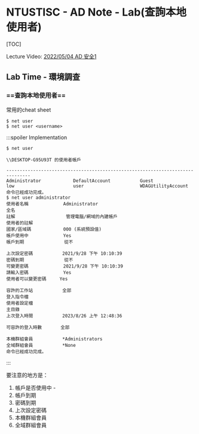 # NTUSTISC - AD Note - Lab(查詢本地使用者)
[TOC]

Lecture Video: [2022/05/04 AD 安全1](https://youtu.be/Cv2gNQkDM8Q?si=SycYwgWohlu97dc3)

## Lab Time - 環境調查
### ==查詢本地使用者==
常用的cheat sheet
```bash!
$ net user
$ net user <username>
```
:::spoiler Implementation
```bash!
$ net user

\\DESKTOP-G95U93T 的使用者帳戶

-------------------------------------------------------------------------------
Administrator            DefaultAccount           Guest
low                      user                     WDAGUtilityAccount
命令已經成功完成。
$ net user administrator
使用者名稱             Administrator
全名
註解                   管理電腦/網域的內建帳戶
使用者的註解
國家/區域碼            000 (系統預設值)
帳戶使用中             Yes
帳戶到期               從不

上次設定密碼           ‎2021/‎9/‎28 下午 10:10:39
密碼到期               從不
可變更密碼             ‎2021/‎9/‎28 下午 10:10:39
請輸入密碼             Yes
使用者可以變更密碼     Yes

容許的工作站           全部
登入指令檔
使用者設定檔
主目錄
上次登入時間           ‎2023/‎8/‎26 上午 12:48:36

可容許的登入時數       全部

本機群組會員           *Administrators
全域群組會員           *None
命令已經成功完成。
```
:::

要注意的地方是：
1. 帳戶是否使用中 - 
2. 帳戶到期
3. 密碼到期
4. 上次設定密碼
5. 本機群組會員
6. 全域群組會員